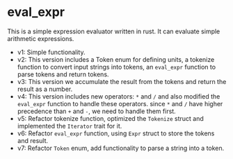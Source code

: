 # eval_expr

This is a simple expression evaluator written in rust. It can evaluate simple arithmetic expressions.

- v1: Simple functionality.
- v2: This version includes a Token enum for defining units, a tokenize function to convert input strings into tokens, an `eval_expr` function to parse tokens and return tokens.
- v3: This version we accumulate the result from the tokens and return the result as a number.
- v4: This version includes new operators: `*` and `/` and also modified the `eval_expr` function to handle these operators. since `*` and `/` have higher precedence than `+` and `-`, we need to handle them first.
- v5: Refactor tokenize function, optimized the `Tokenize` struct and implemented the `Iterator` trait for it.
- v6: Refactor `eval_expr` function, using `Expr` struct to store the tokens and result.
- v7: Refactor `Token` enum, add functionality to parse a string into a token.
